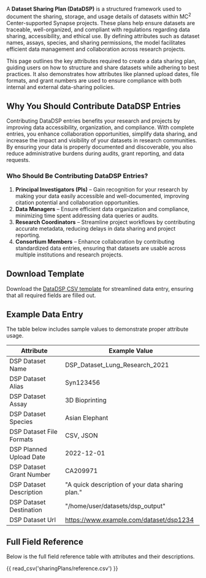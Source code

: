 A **Dataset Sharing Plan (DataDSP)** is a structured framework used to document the sharing, storage, and usage details of datasets within  MC<sup>2</sup> Center-supported Synapse projects. These plans help ensure datasets are traceable, well-organized, and compliant with regulations regarding data sharing, accessibility, and ethical use. By defining attributes such as dataset names, assays, species, and sharing permissions, the model facilitates efficient data management and collaboration across research projects.

This page outlines the key attributes required to create a data sharing plan, guiding users on how to structure and share datasets while adhering to best practices. It also demonstrates how attributes like planned upload dates, file formats, and grant numbers are used to ensure compliance with both internal and external data-sharing policies.


## Why You Should Contribute DataDSP Entries

Contributing DataDSP entries benefits your research and projects by improving data accessibility, organization, and compliance. With complete entries, you enhance collaboration opportunities, simplify data sharing, and increase the impact and visibility of your datasets in research communities. By ensuring your data is properly documented and discoverable, you also reduce administrative burdens during audits, grant reporting, and data requests.


### Who Should Be Contributing DataDSP Entries?

1. **Principal Investigators (PIs)** – Gain recognition for your research by making your data easily accessible and well-documented, improving citation potential and collaboration opportunities.  
2. **Data Managers** – Ensure efficient data organization and compliance, minimizing time spent addressing data queries or audits.  
3. **Research Coordinators** – Streamline project workflows by contributing accurate metadata, reducing delays in data sharing and project reporting.  
4. **Consortium Members** – Enhance collaboration by contributing standardized data entries, ensuring that datasets are usable across multiple institutions and research projects. 


## Download Template

Download the [DataDSP CSV template](https://github.com/mc2-center/data-models/raw/main/templates/DataDSP.csv) for streamlined data entry, ensuring that all required fields are filled out.


## Example Data Entry

The table below includes sample values to demonstrate proper attribute usage.

| **Attribute** | **Example Value** |
|---|---|
| DSP Dataset Name | DSP_Dataset_Lung_Research_2021 |
| DSP Dataset Alias | Syn123456 |
| DSP Dataset Assay | 3D Bioprinting |
| DSP Dataset Species | Asian Elephant |
| DSP Dataset File Formats | CSV, JSON |
| DSP Planned Upload Date | 2022-12-01 |
| DSP Dataset Grant Number | CA209971 |
| DSP Dataset Description | "A quick description of your data sharing plan." |
| DSP Dataset Destination | "/home/user/datasets/dsp_output" |
| DSP Dataset Url | https://www.example.com/dataset/dsp1234 |


## Full Field Reference

Below is the full field reference table with attributes and their descriptions.

{{ read_csv('sharingPlans/reference.csv') }}
